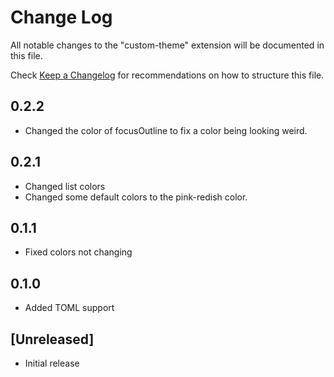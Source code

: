 # Change Log

All notable changes to the "custom-theme" extension will be documented in this file.

Check [Keep a Changelog](http://keepachangelog.com/) for recommendations on how to structure this file.

## 0.2.2
- Changed the color of focusOutline to fix a color being looking weird.

## 0.2.1
- Changed list colors
- Changed some default colors to the pink-redish color.

## 0.1.1
- Fixed colors not changing

## 0.1.0
- Added TOML support

## [Unreleased]

- Initial release
